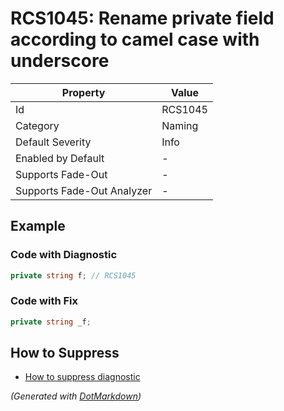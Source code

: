 # RCS1045: Rename private field according to camel case with underscore

| Property                    | Value   |
| --------------------------- | ------- |
| Id                          | RCS1045 |
| Category                    | Naming  |
| Default Severity            | Info    |
| Enabled by Default          | \-      |
| Supports Fade\-Out          | \-      |
| Supports Fade\-Out Analyzer | \-      |

## Example

### Code with Diagnostic

```csharp
private string f; // RCS1045
```

### Code with Fix

```csharp
private string _f;
```

## How to Suppress

* [How to suppress diagnostic](../HowToConfigureAnalyzers#how-to-suppress-a-diagnostic.md)

*\(Generated with [DotMarkdown](http://github.com/JosefPihrt/DotMarkdown)\)*